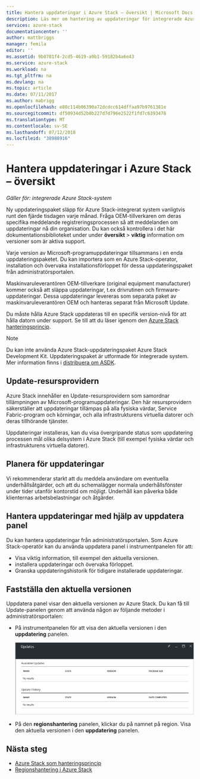 ```yaml
---
title: Hantera uppdateringar i Azure Stack – översikt | Microsoft Docs
description: Läs mer om hantering av uppdateringar för integrerade Azure Stack-system.
services: azure-stack
documentationcenter: ''
author: mattbriggs
manager: femila
editor: ''
ms.assetid: 9b0781f4-2cd5-4619-a9b1-59182b4a6e43
ms.service: azure-stack
ms.workload: na
ms.tgt_pltfrm: na
ms.devlang: na
ms.topic: article
ms.date: 07/11/2017
ms.author: mabrigg
ms.openlocfilehash: e80c114b06390a72dcdcc614dffaa97b9761381e
ms.sourcegitcommit: df50934d52b0b227d7d796e2522f1fd7c6393478
ms.translationtype: MT
ms.contentlocale: sv-SE
ms.lasthandoff: 07/12/2018
ms.locfileid: "38988916"
---
```

# <a name="manage-updates-in-azure-stack-overview"></a>Hantera uppdateringar i Azure Stack – översikt

*Gäller för: integrerade Azure Stack-system*

Ny uppdateringspaket släpp för Azure Stack-integrerat system vanligtvis runt den fjärde tisdagen varje månad. Fråga OEM-tillverkaren om deras specifika meddelande registreringsprocessen så att meddelanden om uppdateringar nå din organisation. Du kan också kontrollera i det här dokumentationsbiblioteket under under **översikt** > **viktig** information om versioner som är aktiva support. 

Varje version av Microsoft-programuppdateringar tillsammans i en enda uppdateringspaketet. Du kan importera som en Azure Stack-operator, installation och övervaka installationsförloppet för dessa uppdateringspaket från administratörsportalen. 

Maskinvaruleverantören OEM-tillverkare (original equipment manufacturer) kommer också att släppa uppdateringar, t.ex drivrutinen och firmware-uppdateringar. Dessa uppdateringar levereras som separata paket av maskinvaruleverantören OEM och hanteras separat från Microsoft Update.

Du måste hålla Azure Stack uppdateras till en specifik version-nivå för att hålla datorn under support. Se till att du läser igenom den [Azure Stack hanteringsprincip](azure-stack-servicing-policy.md).

> [!NOTE]
> Du kan inte använda Azure Stack-uppdateringspaket Azure Stack Development Kit. Uppdateringspaket är utformade för integrerade system. Mer information finns i [distribuera om ASDK](https://docs.microsoft.com/en-us/azure/azure-stack/asdk).

## <a name="the-update-resource-provider"></a>Update-resursprovidern

Azure Stack innehåller en Update-resursprovidern som samordnar tillämpningen av Microsoft-programuppdateringar. Den här resursprovidern säkerställer att uppdateringar tillämpas på alla fysiska värdar, Service Fabric-program och körningar, och alla infrastrukturens virtuella datorer och deras tillhörande tjänster.

Uppdateringar installeras, kan du visa övergripande status som uppdatering processen mål olika delsystem i Azure Stack (till exempel fysiska värdar och infrastrukturens virtuella datorer).

## <a name="plan-for-updates"></a>Planera för uppdateringar

Vi rekommenderar starkt att du meddela användare om eventuella underhållsåtgärder, och att du schemalägger normala underhållsfönster under tider utanför kontorstid om möjligt. Underhåll kan påverka både klienternas arbetsbelastningar och åtgärder.

## <a name="using-the-update-tile-to-manage-updates"></a>Hantera uppdateringar med hjälp av uppdatera panel
Du kan hantera uppdateringar från administratörsportalen. Som Azure Stack-operatör kan du använda uppdatera panel i instrumentpanelen för att:

- Visa viktig information, till exempel den aktuella versionen.
- installera uppdateringar och övervaka förloppet.
- Granska uppdateringshistorik för tidigare installerade uppdateringar.
 
## <a name="determine-the-current-version"></a>Fastställa den aktuella versionen

Uppdatera panel visar den aktuella versionen av Azure Stack. Du kan få till Update-panelen genom att använda någon av följande metoder i administratörsportalen:

- På instrumentpanelen för att visa den aktuella versionen i den **uppdatering** panelen.
 
   ![Uppdateringar-rutan på standardinstrumentpanel](./media/azure-stack-updates/image1.png)
 
- På den **regionshantering** panelen, klickar du på namnet på region. Visa den aktuella versionen i den **uppdatering** panelen.

## <a name="next-steps"></a>Nästa steg

- [Azure Stack som hanteringsprincip](azure-stack-servicing-policy.md) 
- [Regionshantering i Azure Stack](azure-stack-region-management.md)     


